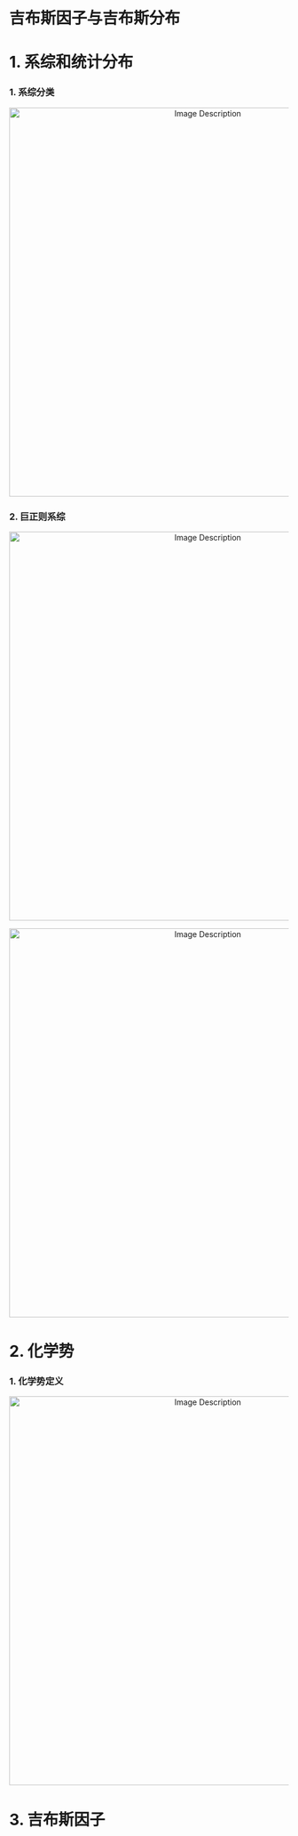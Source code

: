 # 吉布斯因子与吉布斯分布

# 1. 系综和统计分布

### 1. 系综分类

<p align="center">
<img src="https://19640810.xyz/05_image/01_imageHost/20240422-103252.png" alt="Image Description" width="700">
</p>

### 2. 巨正则系综

<p align="center">
<img src="https://19640810.xyz/05_image/01_imageHost/20240422-103636.png" alt="Image Description" width="700">
</p>

<p align="center">
<img src="https://19640810.xyz/05_image/01_imageHost/20240422-103720.png" alt="Image Description" width="700">
</p>


# 2. 化学势

### 1. 化学势定义

<p align="center">
<img src="https://19640810.xyz/05_image/01_imageHost/20240422-104417.png" alt="Image Description" width="700">
</p>



# 3. 吉布斯因子















